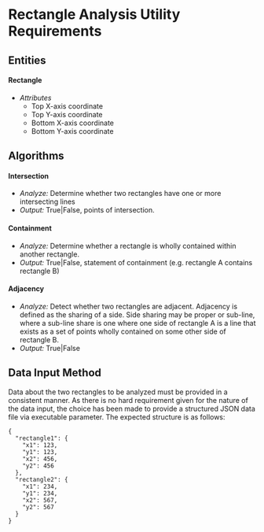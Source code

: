 # Rectangle Analysis Utility Requirements

## Entities
#### Rectangle
* _Attributes_
  * Top X-axis coordinate
  * Top Y-axis coordinate
  * Bottom X-axis coordinate
  * Bottom Y-axis coordinate


## Algorithms
#### Intersection
  * _Analyze:_ Determine whether two rectangles have one or more intersecting lines
  * _Output:_ True|False, points of intersection.

#### Containment
  * _Analyze:_ Determine whether a rectangle is wholly contained within another rectangle.
  * _Output:_ True|False, statement of containment (e.g. rectangle A contains rectangle B)

#### Adjacency
  * _Analyze:_ Detect whether two rectangles are adjacent. Adjacency is defined as the sharing of a side. Side sharing may be proper or sub-line, where a sub-line share is one where one side of rectangle A is a line that exists as a set of points wholly contained on some other side of rectangle B.
  * _Output:_ True|False


## Data Input Method
Data about the two rectangles to be analyzed must be provided in a consistent manner. As there is no hard requirement given for the nature of the data input, the choice has been made to provide a structured JSON data file via executable parameter. The expected structure is as follows:
```
{
  "rectangle1": {
    "x1": 123,
    "y1": 123,
    "x2": 456,
    "y2": 456
  },
  "rectangle2": {
    "x1": 234,
    "y1": 234,
    "x2": 567,
    "y2": 567
  }
}
```
